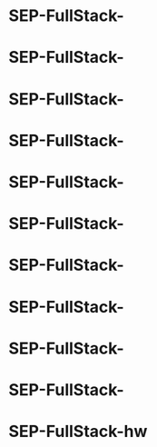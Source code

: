 # SEP-FullStack-
# SEP-FullStack-
# SEP-FullStack-
# SEP-FullStack-
# SEP-FullStack-
# SEP-FullStack-
# SEP-FullStack-
# SEP-FullStack-
# SEP-FullStack-
# SEP-FullStack-
# SEP-FullStack-hw
